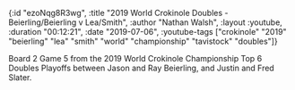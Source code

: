 {:id "ezoNqg8R3wg",
 :title
 "2019 World Crokinole Doubles - Beierling/Beierling v Lea/Smith",
 :author "Nathan Walsh",
 :layout :youtube,
 :duration "00:12:21",
 :date "2019-07-06",
 :youtube-tags
 ["crokinole"
  "2019"
  "beierling"
  "lea"
  "smith"
  "world"
  "championship"
  "tavistock"
  "doubles"]}


Board 2 Game 5 from the 2019 World Crokinole Championship Top 6 Doubles Playoffs between Jason and Ray Beierling, and Justin and Fred Slater.
